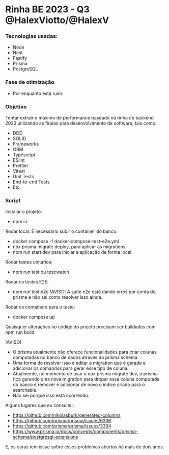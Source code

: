 # Rinha BE 2023 - Q3 @HalexViotto/@HalexV

### Tecnologias usadas:

- Node
- Nest
- Fastify
- Prisma
- PostgreSQL

### Fase de otimização

- Por enquanto está ruim.

### Objetivo

Tentar extrair o máximo de performance baseado na rinha de backend 2023 utilizando as firulas para desenvolvimento de software, tais como:

- DDD
- SOLID
- Frameworks
- ORM
- Typescript
- ESlint
- Prettier
- Vitest
- Unit Tests
- End-to-end Tests
- Etc.

### Script

Instalar o projeto:

- npm ci

Rodar local:
É necessário subir o container do banco:

- docker compose -f docker-compose-test-e2e.yml
- npx prisma migrate deploy, para aplicar as migrations
- npm run start:dev para iniciar a aplicação de forma local

Rodar testes unitários:

- npm run test ou test:watch

Rodar os testes E2E:

- npm run test:e2e
  !AVISO! A suíte e2e está dando erros por conta do prisma e não sei como resolver isso ainda.

Rodar os containers para o teste:

- docker compose up

Quaisquer alterações no código do projeto precisam ser buildadas com npm run build.

!AVISO!

- O prisma atualmente não oferece funcionalidades para criar colunas computadas no banco de dados através do prisma schema.
- Uma forma de resolver isso é editar a migration que é gerada e adicionar os comandos para gerar esse tipo de coluna.
- Atualmente, no momento de usar o npx prisma migrate dev, o prisma fica gerando uma nova migration para dropar essa coluna computada do banco e remover e adicionar de novo o índice criado para o searchable.
- Não sei porque isso está ocorrendo.

Alguns lugares que eu consultei:

- https://github.com/nikolasburk/generated-columns
- https://github.com/prisma/prisma/issues/6336
- https://github.com/prisma/prisma/issues/3394
- https://www.prisma.io/docs/concepts/components/prisma-schema/postgresql-extensions

É, os caras tem issue sobre esses problemas abertos há mais de dois anos.
